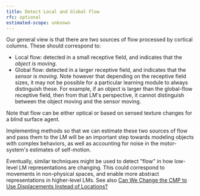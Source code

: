 ```yaml
---
title: Detect Local and Global Flow
rfc: optional
estimated-scope: unknown
---
```


Our general view is that there are two sources of flow processed by cortical columns. These should correspond to:
- Local flow: detected in a small receptive field, and indicates that the *object is moving*.
- Global flow: detected in a larger receptive field, and indicates that the *sensor is moving*.
Note however that depending on the receptive field sizes, it may not be possible for a particular learning module to always distinguish these. For example, if an object is larger than the global-flow receptive field, then from that LM's perspective, it cannot distinguish between the object moving and the sensor moving.

Note that flow can be either optical or based on sensed texture changes for a blind surface agent.

Implementing methods so that we can estimate these two sources of flow and pass them to the LM will be an important step towards modeling objects with complex behaviors, as well as accounting for noise in the motor-system's estimates of self-motion.

Eventually, similar techniques might be used to detect "flow" in how low-level LM representations are changing. This could correspond to movements in non-physical spaces, and enable more abstract representations in higher-level LMs. See also [Can We Change the CMP to Use Displacements Instead of Locations?](../voting-improvements/can-we-change-the-cmp-to-use-displacements-instead-of-locations.md)
